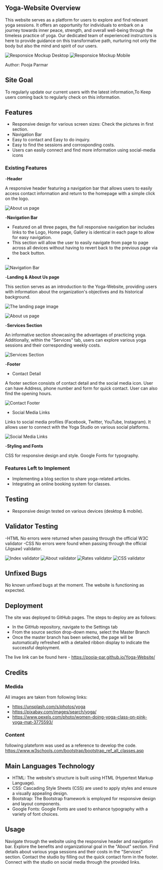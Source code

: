 ## Yoga-Website Overview

This website serves as a platform for users to explore and find relevant yoga sessions. It offers an opportunity for individuals to embark on a journey towards inner peace, strength, and overall well-being through the timeless practice of yoga. Our dedicated team of experienced instructors is here to provide guidance on this transformative path, nurturing not only the body but also the mind and spirit of our users.

![Responsice Mockup Desktop](https://github.com/pooja-par/Yoga-Website/blob/main/assets/images/bigscreen.png)
![Responsice Mockup Mobile](https://github.com/pooja-par/Yoga-Website/blob/main/assets/images/mobile_screening.png)


Author: Pooja Parmar


## Site Goal

To regularly update our current users with the latest information,To Keep users coming back to regularly check on this information.

## Features

- Responsive design for various screen sizes: Check the pictures in first section.
- Navigation Bar
- Easy to contact and Easy to do inquiry.
- Easy to find the sessions and corrosponding costs.
- Users can easily connect and find more information using social-media icons

### Existing Features

-__Header__

A responsive header featuring a navigation bar that allows users to easily access contact information and return to the homepage with a simple click on the logo.

![About us page](https://github.com/pooja-par/Yoga-Website/blob/main/assets/images/header.png)

-__Navigation Bar__

- Featured on all three pages, the full responsive navigation bar includes links to the Logo, Home page, Gallery is identical in each page to allow for easy navigation.
- This section will allow the user to easily navigate from page to page across all devices without having to revert back to the previous page via the back button.
- 
![Navigation Bar](<https://github.com/pooja-par/Yoga-Website/blob/main/assets/images/navigation.png>)


-__Landing & About Us page__

This section serves as an introduction to the Yoga-Website, providing users with information about the organization's objectives and its historical background.

![The landing page image](<https://github.com/pooja-par/Yoga-Website/blob/main/assets/images/landing_page.png>)

![About us page](<https://github.com/pooja-par/Yoga-Website/blob/main/assets/images/about.png>)


-__Services Section__

An informative section showcasing the advantages of practicing yoga. Additionally, within the "Services" tab, users can explore various yoga sessions and their corresponding weekly costs.

![Services Section](<https://github.com/pooja-par/Yoga-Website/blob/main/assets/images/service.png>)


-__Footer__

- Contact Detail

A footer section consists of contact detail and the social media icon. 
User can have Address, phone number and form for quick contact.
User can also find the opening hours. 

![Contact Footer](<https://github.com/pooja-par/Yoga-Website/blob/main/assets/images/contact.png>)

- Social Media Links

Links to social media profiles (Facebook, Twitter, YouTube, Instagram).
It allows user to connect with the Yoga Studio on various social platforms.

![Social Media Links](<https://github.com/pooja-par/Yoga-Website/blob/main/assets/images/social_media.png>)


-__Styling and Fonts__

CSS for responsive design and style.
Google Fonts for typography.


### Features Left to Implement

- Implementing a blog section to share yoga-related articles.
- Integrating an online booking system for classes.

## Testing

- Responsive design tested on various devices (desktop & mobile).

## Validator Testing

-HTML
No errors were returned when passing through the official W3C validator
-CSS
No errors were found when passing through the official (Jigsaw) validator.

![Index validator](<https://github.com/pooja-par/Yoga-Website/blob/main/assets/images/index_validator.png>)
![About validator](<https://github.com/pooja-par/Yoga-Website/blob/main/assets/images/about_validator.png>)
![Rates validator](<https://github.com/pooja-par/Yoga-Website/blob/main/assets/images/rates_validator.png>)
![CSS validator](<https://github.com/pooja-par/Yoga-Website/blob/main/assets/images/css_validation.png>)


## Unfixed Bugs

No known unfixed bugs at the moment. The website is functioning as expected.

## Deployment

The site was deployed to GitHub pages. The steps to deploy are as follows:

- In the GitHub repository, navigate to the Settings tab
- From the source section drop-down menu, select the Master Branch
- Once the master branch has been selected, the page will be automatically refreshed with a detailed ribbon display to indicate the successful deployment.

The live link can be found here - <https://pooja-par.github.io/Yoga-Website/>

## Credits

### Medida
All images are taken from following links:
- <https://unsplash.com/s/photos/yoga>
- <https://pixabay.com/images/search/yoga/>
- <https://www.pexels.com/photo/women-doing-yoga-class-on-pink-yoga-mat-3775593/>

### Content
following plateform was used as a reference to develop the code.
<https://www.w3schools.com/bootstrap/bootstrap_ref_all_classes.asp>


## Main Languages Technology

- HTML: The website's structure is built using HTML (Hypertext Markup Language).
- CSS: Cascading Style Sheets (CSS) are used to apply styles and ensure a visually appealing design.
- Bootstrap: The Bootstrap framework is employed for responsive design and layout components.
- Google Fonts: Google Fonts are used to enhance typography with a variety of font choices.

## Usage

Navigate through the website using the responsive header and navigation bar.
Explore the benefits and organizational goal in the "About" section.
Find details about various yoga sessions and their costs in the "Services" section.
Contact the studio by filling out the quick contact form in the footer.
Connect with the studio on social media through the provided links.
